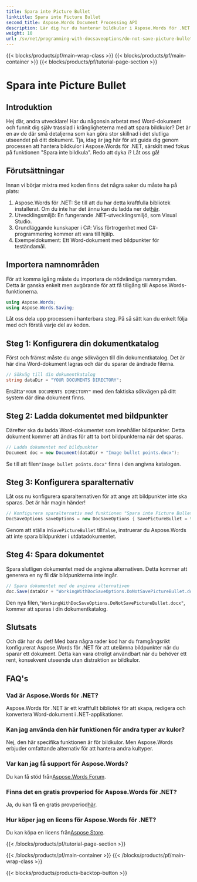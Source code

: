 ```yaml
---
title: Spara inte Picture Bullet
linktitle: Spara inte Picture Bullet
second_title: Aspose.Words Document Processing API
description: Lär dig hur du hanterar bildkulor i Aspose.Words för .NET med vår steg-för-steg-guide. Förenkla dokumenthanteringen och skapa professionella Word-dokument utan ansträngning.
weight: 10
url: /sv/net/programming-with-docsaveoptions/do-not-save-picture-bullet/
---
```


{{< blocks/products/pf/main-wrap-class >}}
{{< blocks/products/pf/main-container >}}
{{< blocks/products/pf/tutorial-page-section >}}

# Spara inte Picture Bullet

## Introduktion

Hej där, andra utvecklare! Har du någonsin arbetat med Word-dokument och funnit dig själv trasslad i krångligheterna med att spara bildkulor? Det är en av de där små detaljerna som kan göra stor skillnad i det slutliga utseendet på ditt dokument. Tja, idag är jag här för att guida dig genom processen att hantera bildkulor i Aspose.Words för .NET, särskilt med fokus på funktionen "Spara inte bildkula". Redo att dyka i? Låt oss gå!

## Förutsättningar

Innan vi börjar mixtra med koden finns det några saker du måste ha på plats:

1.  Aspose.Words för .NET: Se till att du har detta kraftfulla bibliotek installerat. Om du inte har det ännu kan du ladda ner det[här](https://releases.aspose.com/words/net/).
2. Utvecklingsmiljö: En fungerande .NET-utvecklingsmiljö, som Visual Studio.
3. Grundläggande kunskaper i C#: Viss förtrogenhet med C#-programmering kommer att vara till hjälp.
4. Exempeldokument: Ett Word-dokument med bildpunkter för teständamål.

## Importera namnområden

För att komma igång måste du importera de nödvändiga namnrymden. Detta är ganska enkelt men avgörande för att få tillgång till Aspose.Words-funktionerna.

```csharp
using Aspose.Words;
using Aspose.Words.Saving;
```

Låt oss dela upp processen i hanterbara steg. På så sätt kan du enkelt följa med och förstå varje del av koden.

## Steg 1: Konfigurera din dokumentkatalog

Först och främst måste du ange sökvägen till din dokumentkatalog. Det är här dina Word-dokument lagras och där du sparar de ändrade filerna.

```csharp
// Sökväg till din dokumentkatalog
string dataDir = "YOUR DOCUMENTS DIRECTORY";
```

 Ersätta`"YOUR DOCUMENTS DIRECTORY"` med den faktiska sökvägen på ditt system där dina dokument finns.

## Steg 2: Ladda dokumentet med bildpunkter

Därefter ska du ladda Word-dokumentet som innehåller bildpunkter. Detta dokument kommer att ändras för att ta bort bildpunkterna när det sparas.

```csharp
// Ladda dokumentet med bildpunkter
Document doc = new Document(dataDir + "Image bullet points.docx");
```

 Se till att filen`"Image bullet points.docx"` finns i den angivna katalogen.

## Steg 3: Konfigurera sparalternativ

Låt oss nu konfigurera sparalternativen för att ange att bildpunkter inte ska sparas. Det är här magin händer!

```csharp
// Konfigurera sparalternativ med funktionen "Spara inte Picture Bullet".
DocSaveOptions saveOptions = new DocSaveOptions { SavePictureBullet = false };
```

 Genom att ställa in`SavePictureBullet` till`false`, instruerar du Aspose.Words att inte spara bildpunkter i utdatadokumentet.

## Steg 4: Spara dokumentet

Spara slutligen dokumentet med de angivna alternativen. Detta kommer att generera en ny fil där bildpunkterna inte ingår.

```csharp
// Spara dokumentet med de angivna alternativen
doc.Save(dataDir + "WorkingWithDocSaveOptions.DoNotSavePictureBullet.docx", saveOptions);
```

 Den nya filen,`"WorkingWithDocSaveOptions.DoNotSavePictureBullet.docx"`, kommer att sparas i din dokumentkatalog.

## Slutsats

Och där har du det! Med bara några rader kod har du framgångsrikt konfigurerat Aspose.Words för .NET för att utelämna bildpunkter när du sparar ett dokument. Detta kan vara otroligt användbart när du behöver ett rent, konsekvent utseende utan distraktion av bildkulor.

## FAQ's

### Vad är Aspose.Words för .NET?
Aspose.Words för .NET är ett kraftfullt bibliotek för att skapa, redigera och konvertera Word-dokument i .NET-applikationer.

### Kan jag använda den här funktionen för andra typer av kulor?
Nej, den här specifika funktionen är för bildkulor. Men Aspose.Words erbjuder omfattande alternativ för att hantera andra kultyper.

### Var kan jag få support för Aspose.Words?
 Du kan få stöd från[Aspose.Words Forum](https://forum.aspose.com/c/words/8).

### Finns det en gratis provperiod för Aspose.Words för .NET?
 Ja, du kan få en gratis provperiod[här](https://releases.aspose.com/).

### Hur köper jag en licens för Aspose.Words för .NET?
 Du kan köpa en licens från[Aspose Store](https://purchase.aspose.com/buy).

{{< /blocks/products/pf/tutorial-page-section >}}

{{< /blocks/products/pf/main-container >}}
{{< /blocks/products/pf/main-wrap-class >}}

{{< blocks/products/products-backtop-button >}}
